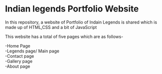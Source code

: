 # Indian legends Portfolio Website
In this repository, a website of Portfolio of Indain Legends is shared which is made up of HTML,CSS and a bit of JavaScript</br>

This website has a total of five pages which are as follows-</br>

-Home Page</br>
-Legends page/ Main page</br>
-Contact page</br>
-Gallery page</br>
-About page</br>


